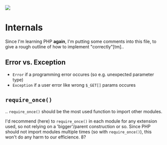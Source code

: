 <img src="https://kekse.biz/github.php?draw&override=github:count2">

# Internals
Since I'm learning PHP **again**, I'm putting some comments into this file,
to give a rough outline of how to implement "correctly"[tm]..

## **Error** vs. **Exception**
* `Error` if a programming error occures (so e.g. unexpected parameter type)
* `Exception` if a user error like wrong `$_GET[]` params occures

## `require_once()`
.. `require_once()` should be the most used function to import other modules.

I'd recommend (here) to `require_once()` in each module for any extension used,
so not relying on a 'bigger'/parent construction or so. Since PHP should not
import modules multiple times (so with `require_once()`), this won't do any harm
to our efficience. 8?


